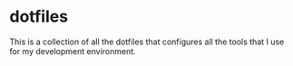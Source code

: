 # dotfiles
This is a collection of all the dotfiles that configures all the tools that I use for my development environment.
